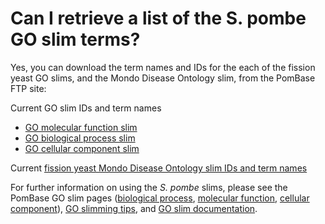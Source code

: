 # Can I retrieve a list of the S. pombe GO slim terms?
<!-- pombase_categories: Genome statistics and lists,Using ontologies -->

Yes, you can download the term names and IDs for the each of the
fission yeast GO slims, and the Mondo Disease Ontology slim, from the
PomBase FTP site:

Current GO slim IDs and term names

- [GO molecular function slim](ftp://ftp.pombase.org/nightly_update/misc/mf_goslim_pombe_ids_and_names.tsv)
- [GO biological process slim](ftp://ftp.pombase.org/nightly_update/misc/bp_goslim_pombe_ids_and_names.tsv)
- [GO cellular component slim](ftp://ftp.pombase.org/nightly_update/misc/cc_goslim_pombe_ids_and_names.tsv)

Current [fission yeast Mondo Disease Ontology slim IDs and term names](ftp://ftp.pombase.org/nightly_update/misc/disease_ontology_slim_ids_and_names.tsv)

For further information on using the *S. pombe* slims, please see the
PomBase GO slim pages ([biological
process](/browse-curation/fission-yeast-bp-go-slim-terms), [molecular
function](/browse-curation/fission-yeast-mf-go-slim-terms), [cellular
component](/browse-curation/fission-yeast-cc-go-slim-terms)), [GO
slimming tips](/browse-curation/fission-yeast-go-slimming-tips), and
[GO slim documentation](documentation/pombase-go-slim-documentation).

